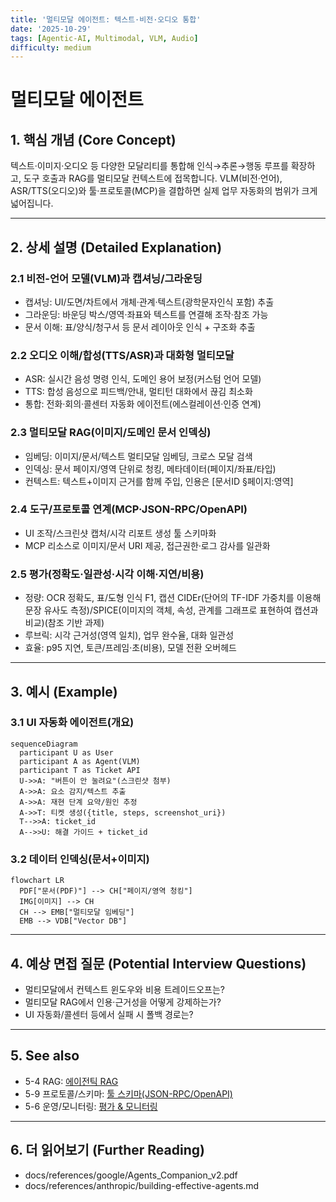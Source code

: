 ```yaml
---
title: '멀티모달 에이전트: 텍스트·비전·오디오 통합'
date: '2025-10-29'
tags: [Agentic-AI, Multimodal, VLM, Audio]
difficulty: medium
---
```


# 멀티모달 에이전트

## 1. 핵심 개념 (Core Concept)

텍스트·이미지·오디오 등 다양한 모달리티를 통합해 인식→추론→행동 루프를 확장하고, 도구 호출과 RAG를 멀티모달 컨텍스트에 접목합니다. VLM(비전·언어), ASR/TTS(오디오)와 툴·프로토콜(MCP)을 결합하면 실제 업무 자동화의 범위가 크게 넓어집니다.

______________________________________________________________________

## 2. 상세 설명 (Detailed Explanation)

### 2.1 비전-언어 모델(VLM)과 캡셔닝/그라운딩

- 캡셔닝: UI/도면/차트에서 개체·관계·텍스트(광학문자인식 포함) 추출
- 그라운딩: 바운딩 박스/영역·좌표와 텍스트를 연결해 조작·참조 가능
- 문서 이해: 표/양식/청구서 등 문서 레이아웃 인식 + 구조화 추출

### 2.2 오디오 이해/합성(TTS/ASR)과 대화형 멀티모달

- ASR: 실시간 음성 명령 인식, 도메인 용어 보정(커스텀 언어 모델)
- TTS: 합성 음성으로 피드백/안내, 멀티턴 대화에서 끊김 최소화
- 통합: 전화·회의·콜센터 자동화 에이전트(에스컬레이션·인증 연계)

### 2.3 멀티모달 RAG(이미지/도메인 문서 인덱싱)

- 임베딩: 이미지/문서/텍스트 멀티모달 임베딩, 크로스 모달 검색
- 인덱싱: 문서 페이지/영역 단위로 청킹, 메타데이터(페이지/좌표/타입)
- 컨텍스트: 텍스트+이미지 근거를 함께 주입, 인용은 \[문서ID §페이지:영역\]

### 2.4 도구/프로토콜 연계(MCP·JSON-RPC/OpenAPI)

- UI 조작/스크린샷 캡처/시각 리포트 생성 툴 스키마화
- MCP 리소스로 이미지/문서 URI 제공, 접근권한·로그 감사를 일관화

### 2.5 평가(정확도·일관성·시각 이해·지연/비용)

- 정량: OCR 정확도, 표/도형 인식 F1, 캡션 CIDEr(단어의 TF-IDF 가중치를 이용해 문장 유사도 측정)/SPICE(이미지의 객체, 속성, 관계를 그래프로 표현하여 캡션과 비교)(참조 기반 과제)
- 루브릭: 시각 근거성(영역 일치), 업무 완수율, 대화 일관성
- 효율: p95 지연, 토큰/프레임·초(비용), 모델 전환 오버헤드

______________________________________________________________________

## 3. 예시 (Example)

### 3.1 UI 자동화 에이전트(개요)

```mermaid
sequenceDiagram
  participant U as User
  participant A as Agent(VLM)
  participant T as Ticket API
  U->>A: "버튼이 안 눌려요"(스크린샷 첨부)
  A->>A: 요소 감지/텍스트 추출
  A->>A: 재현 단계 요약/원인 추정
  A->>T: 티켓 생성({title, steps, screenshot_uri})
  T-->>A: ticket_id
  A-->>U: 해결 가이드 + ticket_id
```

### 3.2 데이터 인덱싱(문서+이미지)

```mermaid
flowchart LR
  PDF["문서(PDF)"] --> CH["페이지/영역 청킹"]
  IMG[이미지] --> CH
  CH --> EMB["멀티모달 임베딩"]
  EMB --> VDB["Vector DB"]
```

______________________________________________________________________

## 4. 예상 면접 질문 (Potential Interview Questions)

- 멀티모달에서 컨텍스트 윈도우와 비용 트레이드오프는?
- 멀티모달 RAG에서 인용·근거성을 어떻게 강제하는가?
- UI 자동화/콜센터 등에서 실패 시 폴백 경로는?

______________________________________________________________________

## 5. See also

- 5-4 RAG: [에이전틱 RAG](../5-4-retrieval-augmented-generation-rag/advanced-agentic-rag.md)
- 5-9 프로토콜/스키마: [툴 스키마(JSON-RPC/OpenAPI)](../5-9-%EB%B3%B4%EC%95%88-and-%ED%94%84%EB%A1%9C%ED%86%A0%EC%BD%9C/tool-schemas-jsonrpc-openapi.md)
- 5-6 운영/모니터링: [평가 & 모니터링](../5-6-agentops-%EC%9A%B4%EC%98%81-and-%EC%9E%90%EB%8F%99%ED%99%94/evaluation-monitoring-ops.md)

______________________________________________________________________

## 6. 더 읽어보기 (Further Reading)

- docs/references/google/Agents_Companion_v2.pdf
- docs/references/anthropic/building-effective-agents.md
